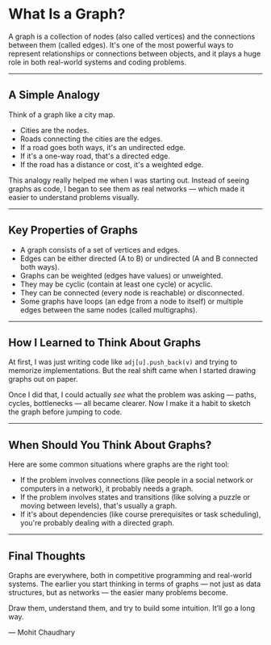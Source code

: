 # What Is a Graph?

A graph is a collection of nodes (also called vertices) and the connections between them (called edges). It's one of the most powerful ways to represent relationships or connections between objects, and it plays a huge role in both real-world systems and coding problems.

---

## A Simple Analogy

Think of a graph like a city map.

- Cities are the nodes.
- Roads connecting the cities are the edges.
- If a road goes both ways, it's an undirected edge.
- If it's a one-way road, that's a directed edge.
- If the road has a distance or cost, it's a weighted edge.

This analogy really helped me when I was starting out. Instead of seeing graphs as code, I began to see them as real networks — which made it easier to understand problems visually.

---

## Key Properties of Graphs

- A graph consists of a set of vertices and edges.
- Edges can be either directed (A to B) or undirected (A and B connected both ways).
- Graphs can be weighted (edges have values) or unweighted.
- They may be cyclic (contain at least one cycle) or acyclic.
- They can be connected (every node is reachable) or disconnected.
- Some graphs have loops (an edge from a node to itself) or multiple edges between the same nodes (called multigraphs).

---

## How I Learned to Think About Graphs

At first, I was just writing code like `adj[u].push_back(v)` and trying to memorize implementations. But the real shift came when I started drawing graphs out on paper. 

Once I did that, I could actually *see* what the problem was asking — paths, cycles, bottlenecks — all became clearer. Now I make it a habit to sketch the graph before jumping to code.

---

## When Should You Think About Graphs?

Here are some common situations where graphs are the right tool:

- If the problem involves connections (like people in a social network or computers in a network), it probably needs a graph.
- If the problem involves states and transitions (like solving a puzzle or moving between levels), that's usually a graph.
- If it's about dependencies (like course prerequisites or task scheduling), you're probably dealing with a directed graph.

---

## Final Thoughts

Graphs are everywhere, both in competitive programming and real-world systems. The earlier you start thinking in terms of graphs — not just as data structures, but as networks — the easier many problems become.

Draw them, understand them, and try to build some intuition. It’ll go a long way.

— Mohit Chaudhary

